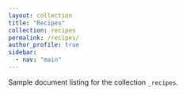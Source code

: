 ```yaml
---
layout: collection
title: "Recipes"
collection: recipes
permalink: /recipes/
author_profile: true
sidebar: 
  - nav: "main" 
---
```


Sample document listing for the collection `_recipes`.